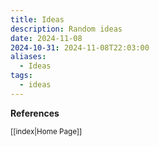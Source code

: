 ```yaml
---
title: Ideas
description: Random ideas
date: 2024-11-08
2024-10-31: 2024-11-08T22:03:00
aliases:
  - Ideas
tags:
  - ideas
---
```

**References**

<sup>[[index|Home Page]]</sup>
